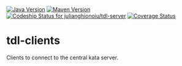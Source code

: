 [![Java Version](http://img.shields.io/badge/Java-1.8-blue.svg)](http://www.oracle.com/technetwork/java/javase/downloads/jdk8-downloads-2133151.html)
[![Maven Version](http://img.shields.io/maven-central/v/ro.ghionoiu/tdl-client.svg)](http://search.maven.org/#search%7Cgav%7C1%7Cg%3A%22ro.ghionoiu%22%20AND%20a%3A%22tdl-client%22)
[![Codeship Status for julianghionoiu/tdl-server](https://codeship.com/projects/998c4290-f421-0132-c293-1234728ad4d3/status?branch=master)](https://codeship.com/projects/85550)
[![Coverage Status](https://coveralls.io/repos/julianghionoiu/tdl-clients/badge.svg)](https://coveralls.io/r/julianghionoiu/tdl-clients)


# tdl-clients
Clients to connect to the central kata server.
